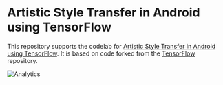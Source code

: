 # Artistic Style Transfer in Android using TensorFlow

This repository supports the codelab for [Artistic Style Transfer in Android using TensorFlow](https://codelabs.developers.google.com/codelabs/tensorflow-style-transfer-android/). It
is based on code forked from the [TensorFlow](https://github.com/tensorflow/tensorflow) repository.

![Analytics](https://maps-ga-beacon.appspot.com/UA-12846745-20/tensorflow-style-transfer-android/readme?pixel)
